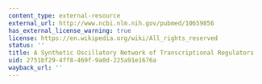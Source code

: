 ```yaml
---
content_type: external-resource
external_url: http://www.ncbi.nlm.nih.gov/pubmed/10659856
has_external_license_warning: true
license: https://en.wikipedia.org/wiki/All_rights_reserved
status: ''
title: A Synthetic Oscillatory Network of Transcriptional Regulators
uid: 2751bf29-4ff8-469f-9a0d-225a91e1676a
wayback_url: ''
---
```

